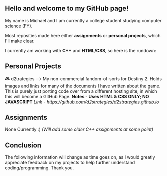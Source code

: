 Hello and welcome to my GitHub page!
------------------------------------
My name is Michael and I am currently a college student studying computer science (FY).

Most reposities made here either **assignments** or **personal projects**, which I'll make clear.

I currently am working with **C++** and **HTML/CSS**, so here is the rundown:


 Personal Projects
-------------------

🎮 d2trategies --> My non-commercial fandom-of-sorts for Destiny 2. Holds images and links for many of the documents I have written about the game.
                   			This is purely just porting code over from a different hosting site, in which this will become a GitHub Page.
                   				**Notes - Uses HTML & CSS ONLY; NO JAVASCRIPT**
_Link - https://github.com/d2strategies/d2strategies.github.io_


   Assignments
------------------

None Currently :) 
_(Will add some older C++ assignments at some point)_


   Conclusion
-----------------

The following information will change as time goes on, as I would greatly appreciate feedback on my projects to help further understand coding/programming.
Thank you.
